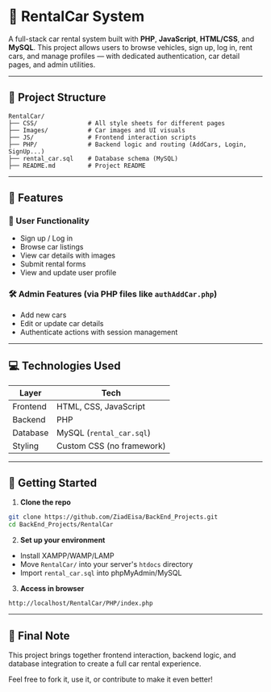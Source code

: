 # 🚗 RentalCar System

A full-stack car rental system built with **PHP**, **JavaScript**, **HTML/CSS**, and **MySQL**. This project allows users to browse vehicles, sign up, log in, rent cars, and manage profiles — with dedicated authentication, car detail pages, and admin utilities.

---

## 📁 Project Structure

```
RentalCar/
├── CSS/              # All style sheets for different pages
├── Images/           # Car images and UI visuals
├── JS/               # Frontend interaction scripts
├── PHP/              # Backend logic and routing (AddCars, Login, SignUp...)
├── rental_car.sql    # Database schema (MySQL)
├── README.md         # Project README
```

---

## 🌟 Features

### 👤 User Functionality

* Sign up / Log in
* Browse car listings
* View car details with images
* Submit rental forms
* View and update user profile

### 🛠️ Admin Features (via PHP files like `authAddCar.php`)

* Add new cars
* Edit or update car details
* Authenticate actions with session management

---

## 💻 Technologies Used

| Layer    | Tech                      |
| -------- | ------------------------- |
| Frontend | HTML, CSS, JavaScript     |
| Backend  | PHP                       |
| Database | MySQL (`rental_car.sql`)  |
| Styling  | Custom CSS (no framework) |

---

## 🚀 Getting Started

1. **Clone the repo**

```bash
git clone https://github.com/ZiadEisa/BackEnd_Projects.git
cd BackEnd_Projects/RentalCar
```

2. **Set up your environment**

* Install XAMPP/WAMP/LAMP
* Move `RentalCar/` into your server's `htdocs` directory
* Import `rental_car.sql` into phpMyAdmin/MySQL

3. **Access in browser**

```
http://localhost/RentalCar/PHP/index.php
```

---

## 💬 Final Note

This project brings together frontend interaction, backend logic, and database integration to create a full car rental experience.

Feel free to fork it, use it, or contribute to make it even better!
